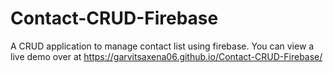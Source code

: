 # Contact-CRUD-Firebase
A CRUD application to manage contact list using firebase.
You can view a live demo over at https://garvitsaxena06.github.io/Contact-CRUD-Firebase/
